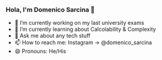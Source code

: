 ### Hola, I'm Domenico Sarcina 👋

- 🔭 I’m currently working on my last university exams
- 🌱 I’m currently learning about Calcolability & Complexity
- 💬 Ask me about any tech stuff
- 📫 How to reach me: Instagram -> @domenico_sarcina
- 😄 Pronouns: He/His

